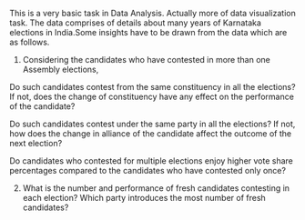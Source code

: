 This is a very basic task in Data Analysis. Actually more of data visualization task.
The data comprises of details about many years of Karnataka elections in India.Some insights have to be drawn from the data which are as follows.


1. Considering the candidates who have contested in more than one Assembly elections,

Do such candidates contest from the same constituency in all the elections? If not, does the change of constituency have any effect on the performance of the candidate?

Do such candidates contest under the same party in all the elections? If not, how does the change in alliance of the candidate affect the outcome of the next election?

Do candidates who contested for multiple elections enjoy higher vote share percentages compared to the candidates who have contested only once?

2. What is the number and performance of fresh candidates contesting in each election? Which party introduces the most number of fresh candidates?


